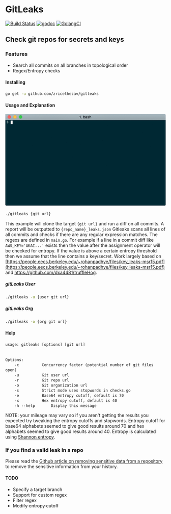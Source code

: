 # GitLeaks


[![Build Status](https://travis-ci.org/zricethezav/gitleaks.svg?branch=master)](https://travis-ci.org/zricethezav/gitleaks)
[![godoc](https://godoc.org/github.com/zricethezav/gitleaks?status.svg)](http://godoc.org/github.com/zricethezav/gitleaks)
[![GolangCI](https://golangci.com/badges/github.com/zricethezav/gitleaks.svg)](https://golangci.com)

## Check git repos for secrets and keys

### Features

* Search all commits on all branches in topological order
* Regex/Entropy checks

#### Installing

```bash
go get -u github.com/zricethezav/gitleaks
```

#### Usage and Explanation

![Alt Text](https://github.com/zricethezav/gifs/blob/master/gitleaks.gif)

```bash
./gitleaks {git url}
```

This example will clone the target `{git url}` and run a diff on all commits. A report will be outputted to `{repo_name}_leaks.json`
Gitleaks scans all lines of all commits and checks if there are any regular expression matches. The regexs are defined in `main.go`. For example if a line in a commit diff like `AWS_KEY='AKAI...'` exists then the value after the assignment operator will be checked for entropy. If the value is above a certain entropy threshold then we assume that the line contains a key/secret. Work largely based on  [https://people.eecs.berkeley.edu/~rohanpadhye/files/key_leaks-msr15.pdf](https://people.eecs.berkeley.edu/~rohanpadhye/files/key_leaks-msr15.pdf) and https://github.com/dxa4481/truffleHog.

##### gitLeaks User
```bash
./gitleaks -u {user git url}
```
##### gitLeaks Org
```bash
./gitleaks -o {org git url}
```

#### Help
```
usage: gitleaks [options] [git url]


Options:
	-c 			Concurrency factor (potential number of git files open)
	-u 		 	Git user url
	-r 			Git repo url
	-o 			Git organization url
	-s 			Strict mode uses stopwords in checks.go
	-e 			Base64 entropy cutoff, default is 70
	-x 			Hex entropy cutoff, default is 40
	-h --help 		Display this message
```
NOTE: your mileage may vary so if you aren't getting the results you expected try tweaking the entropy cutoffs and stopwords. Entropy cutoff for base64 alphabets seemed to give good results around 70 and hex alphabets seemed to give good results around 40. Entropy is calculated using [Shannon entropy](http://www.bearcave.com/misl/misl_tech/wavelets/compression/shannon.html).


### If you find a valid leak in a repo
Please read the [Github article on removing sensitive data from a repository](https://help.github.com/articles/removing-sensitive-data-from-a-repository/) to remove the sensitive information from your history.

#### TODO

* Specify a target branch
* Support for custom regex
* Filter regex
* ~~Modify entropy cutoff~~
